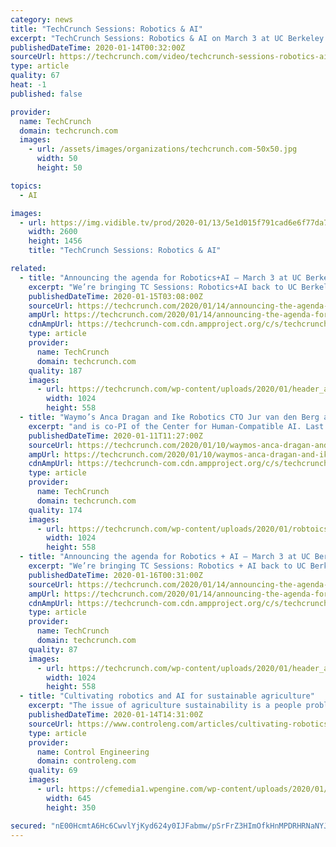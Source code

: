 ```yaml
---
category: news
title: "TechCrunch Sessions: Robotics & AI"
excerpt: "TechCrunch Sessions: Robotics & AI on March 3 at UC Berkeley is a single-day event that features in-depth interviews, demos, and networking opportunities with top robotics and AI technologists, founders, investors and researchers."
publishedDateTime: 2020-01-14T00:32:00Z
sourceUrl: https://techcrunch.com/video/techcrunch-sessions-robotics-ai/
type: article
quality: 67
heat: -1
published: false

provider:
  name: TechCrunch
  domain: techcrunch.com
  images:
    - url: /assets/images/organizations/techcrunch.com-50x50.jpg
      width: 50
      height: 50

topics:
  - AI

images:
  - url: https://img.vidible.tv/prod/2020-01/13/5e1d015f791cad6e6f77da77/5e1d01c2b0f8f754de2c6cbc_o_U_v1.png?w=640&amp;h=360
    width: 2600
    height: 1456
    title: "TechCrunch Sessions: Robotics & AI"

related:
  - title: "Announcing the agenda for Robotics+AI — March 3 at UC Berkeley"
    excerpt: "We’re bringing TC Sessions: Robotics+AI back to UC Berkeley on March 3, and we’re excited to announce our jam-packed agenda. For months we’ve been recruiting speakers from the ranks of the most innovative founders, top technologists and hard-charging VCs working in robotics and AI, and the speaker line-up will capture the remarkable ..."
    publishedDateTime: 2020-01-15T03:08:00Z
    sourceUrl: https://techcrunch.com/2020/01/14/announcing-the-agenda-for-robotics-ai-march-3-at-ucberkeley/
    ampUrl: https://techcrunch.com/2020/01/14/announcing-the-agenda-for-robotics-ai-march-3-at-ucberkeley/amp/
    cdnAmpUrl: https://techcrunch-com.cdn.ampproject.org/c/s/techcrunch.com/2020/01/14/announcing-the-agenda-for-robotics-ai-march-3-at-ucberkeley/amp/
    type: article
    provider:
      name: TechCrunch
      domain: techcrunch.com
    quality: 187
    images:
      - url: https://techcrunch.com/wp-content/uploads/2020/01/header_agenda.png?w=1024
        width: 1024
        height: 558
  - title: "Waymo’s Anca Dragan and Ike Robotics CTO Jur van den Berg are coming to TC Sessions: Robotics+AI"
    excerpt: "and is co-PI of the Center for Human-Compatible AI. Last year, Dragan was awarded the Presidential Early Career Award for Scientists and Engineers. Van den Berg is the co-founder and CTO of Ike Robotics, a self-driving truck startup that last year raised $52 million in a Series A funding round led by Bain Capital Ventures. Van den Berg has ..."
    publishedDateTime: 2020-01-11T11:27:00Z
    sourceUrl: https://techcrunch.com/2020/01/10/waymos-anca-dragan-and-ike-robotics-cto-jur-van-den-berg-are-coming-to-tc-sessions-robotics-ai/
    ampUrl: https://techcrunch.com/2020/01/10/waymos-anca-dragan-and-ike-robotics-cto-jur-van-den-berg-are-coming-to-tc-sessions-robotics-ai/amp/
    cdnAmpUrl: https://techcrunch-com.cdn.ampproject.org/c/s/techcrunch.com/2020/01/10/waymos-anca-dragan-and-ike-robotics-cto-jur-van-den-berg-are-coming-to-tc-sessions-robotics-ai/amp/
    type: article
    provider:
      name: TechCrunch
      domain: techcrunch.com
    quality: 174
    images:
      - url: https://techcrunch.com/wp-content/uploads/2020/01/robtoics_ancajur.png?w=1024
        width: 1024
        height: 558
  - title: "Announcing the agenda for Robotics + AI — March 3 at UC Berkeley"
    excerpt: "We’re bringing TC Sessions: Robotics + AI back to UC Berkeley on March 3, and we’re excited to announce our jam-packed agenda. For months we’ve been recruiting speakers from the ranks of the most innovative founders, top technologists and hard-charging VCs working in robotics and AI, and the speaker line-up will capture the remarkable ..."
    publishedDateTime: 2020-01-16T00:31:00Z
    sourceUrl: https://techcrunch.com/2020/01/14/announcing-the-agenda-for-robotics-ai-march-3-at-ucberkeley/
    ampUrl: https://techcrunch.com/2020/01/14/announcing-the-agenda-for-robotics-ai-march-3-at-ucberkeley/amp/
    cdnAmpUrl: https://techcrunch-com.cdn.ampproject.org/c/s/techcrunch.com/2020/01/14/announcing-the-agenda-for-robotics-ai-march-3-at-ucberkeley/amp/
    type: article
    provider:
      name: TechCrunch
      domain: techcrunch.com
    quality: 87
    images:
      - url: https://techcrunch.com/wp-content/uploads/2020/01/header_agenda.png?w=1024
        width: 1024
        height: 558
  - title: "Cultivating robotics and AI for sustainable agriculture"
    excerpt: "The issue of agriculture sustainability is a people problem. However, it might be the robots that save humanity. Automation and artificial intelligence (AI) will help relieve the effects of an aging agricultural workforce and a shrinking supply of field workers looking for less strenuous work. Self-driving agricultural machinery and autonomous ..."
    publishedDateTime: 2020-01-14T14:31:00Z
    sourceUrl: https://www.controleng.com/articles/cultivating-robotics-and-ai-for-sustainable-agriculture/
    type: article
    provider:
      name: Control Engineering
      domain: controleng.com
    quality: 69
    images:
      - url: https://cfemedia1.wpengine.com/wp-content/uploads/2020/01/CTL2001_WEB_IMG_RIA_x3-John-Deere-HMIsSlider.jpg
        width: 645
        height: 350

secured: "nE00HcmtA6Hc6CwvlYjKyd624y0IJFabmw/pSrFrZ3HImOfkHnMPDRHRNaNYJQCIt9PSKd/01/c5gUAuIDtPsV8mXHI0zbZtMbjDKUS6WNnmC2XCaX9CMOTKVS0cgkMKsRIqRQG5mG0/gF+isNYIid1wOqZLEA+PEvT07BaDFTZOict7LcE7e+vx41ieQJyNlDDk4fBzZRxg8li2aFsY+8WN+LxSiVBptt5cz6Py15WAappb2p/fPn7XcZey/Axj69KjVysRd8G50u+IZkgrMi1AnfX07EhJ/eCioscPKGRaRrfn6GI5bnMiqjU/c9ysCo03ZtMzrOhesXFeLHgmWymhk90BZFpBnSpSTWo2PlRMaLpZxtTlRmqLeun+momJdDJdRhtFgik1jew3awTwLvdRMNvJixQqJQMgGJqCUTZGzZcJMAoP9TwD613u0w+GW/xQ7DwjxOVafFhgRZrDhw==;bW3R24wtMrz4sicks4cWdw=="
---
```


